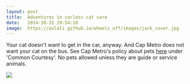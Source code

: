 ```yaml
---
layout: post
title:  Adventures in carless cat care
date:   2014-10-31 19:54:18
image:  https://aulali.github.io/wheels_off/images/jack_cover.jpg
---
```


Your cat doesn't want to get in the car, anyway. And Cap Metro does not want your cat on the bus. See Cap Metro's policy about pets <a href="https://www.capmetro.org/rules/">here</a> under 'Common Courtesy'. No pets allowed unless they are guide or service animals.

<img class="body-image" src="/wheels_off/images/jack_exam.jpg"/>